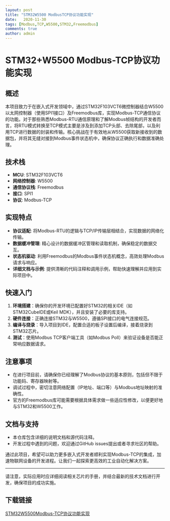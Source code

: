 ```yaml
---
layout: post
title: "STM32W5500 ModbusTCP协议功能实现"
date:   2020-11-30
tags: [Modbus,TCP,W5500,STM32,Freemodbus]
comments: true
author: admin
---
```

# STM32+W5500 Modbus-TCP协议功能实现

## 概述

本项目致力于在嵌入式开发领域中，通过STM32F103VCT6微控制器结合W5500以太网控制器（使用SPI1接口）及Freemodbus库，实现Modbus-TCP通信协议的功能。对于那些熟悉Modbus-RTU通信原理和了解Modbus帧结构的开发者而言，将RTU模式转换至TCP模式主要是涉及到添加TCP头部、去除尾部，以及利用TCP进行数据的封装和传输。核心挑战在于有效地从W5500获取新接收到的数据包，并将其无缝对接到Modbus事件状态机中，确保协议正确执行和数据准确处理。

## 技术栈
- **MCU**: STM32F103VCT6
- **网络控制器**: W5500
- **通信协议栈**: Freemodbus
- **接口**: SPI1
- **协议**: Modbus-TCP

## 实现特点

- **协议适配**: 将Modbus-RTU的逻辑与TCP/IP传输层相结合，实现数据的网络化传输。
- **数据缓冲管理**: 精心设计的数据缓冲区管理和读取机制，确保稳定的数据交互。
- **状态机驱动**: 利用Freemodbus的Modbus事件状态机概念，高效处理Modbus请求与响应。
- **详细文档与示例**: 提供清晰的代码注释和调用示例，帮助快速理解并应用到实际项目中。

## 快速入门

1. **环境搭建**：确保你的开发环境已配置好STM32的相关IDE（如STM32CubeIDE或Keil MDK），并且安装了必要的库支持。
2. **硬件连接**：正确连接STM32与W5500，遵循SPI接口的电气连接规范。
3. **编译与烧录**：导入项目到IDE，配置合适的板子设置后编译，接着烧录到STM32芯片。
4. **测试**：使用Modbus TCP客户端工具（如Modbus Poll）来验证设备是否能正常响应数据请求。

## 注意事项

- 在进行项目前，请确保你已经理解了Modbus协议的基本原则，包括但不限于功能码、寄存器映射等。
- 调试过程中，密切注意网络配置（IP地址、端口等）与Modbus地址映射的准确性。
- 官方的Freemodbus库可能需要根据具体需求做一些适应性修改，以便更好地与STM32和W5500工作。

## 文档与支持

- 本仓库包含详细的说明文档和源代码注释。
- 开发过程中遇到的问题，欢迎通过GitHub issues提出或者寻求社区的帮助。

通过此项目，希望可以助力更多嵌入式开发者顺利实现Modbus-TCP的集成，加速物联网设备的开发进程。让我们一起探索更高效的工业自动化解决方案。

--- 

请注意，实际应用时应详细阅读相关芯片的手册，并结合最新的技术文档进行开发，确保项目的成功实施。

## 下载链接

[STM32W5500Modbus-TCP协议功能实现](https://pan.quark.cn/s/104521e2461d)